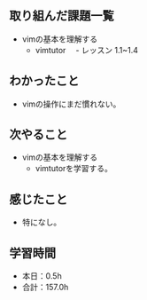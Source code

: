 ## 取り組んだ課題一覧
- vimの基本を理解する
  -  vimtutor
　- レッスン 1.1~1.4
## わかったこと
-  vimの操作にまだ慣れない。
## 次やること
- vimの基本を理解する
  -  vimtutorを学習する。
## 感じたこと
- 特になし。
## 学習時間
- 本日：0.5h
- 合計：157.0h